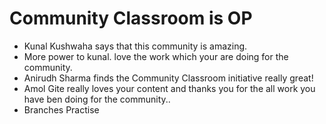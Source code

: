 
# Community Classroom is OP

- Kunal Kushwaha says that this community is amazing.
- More power to kunal. love the work which your are doing for the community.
- Anirudh Sharma finds the Community Classroom initiative really great!
- Amol Gite really loves your content and thanks you for the all work you have ben doing for the community..
- Branches Practise
